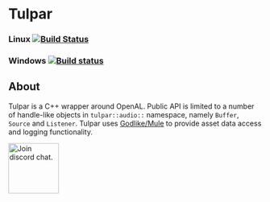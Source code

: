 # Tulpar

### Linux [![Build Status](https://travis-ci.org/Godlike/Tulpar.svg?branch=master)](https://travis-ci.org/Godlike/Tulpar)

### Windows [![Build status](https://ci.appveyor.com/api/projects/status/7cptrmp9xy4s5yy5?svg=true)](https://ci.appveyor.com/project/dsodintsov/tulpar)

## About
Tulpar is a C++ wrapper around OpenAL.
Public API is limited to a number of handle-like objects in `tulpar::audio::` namespace, namely `Buffer`, `Source` and `Listener`.
Tulpar uses [Godlike/Mule](https://github.com/Godlike/Mule) to provide asset data access and logging functionality.

<a target="_blank" href="https://discord.gg/TNQ7Swc">
  <img src="https://discordapp.com/assets/bb408e0343ddedc0967f246f7e89cebf.svg" alt="Join discord chat." width="100">
</a>
